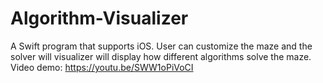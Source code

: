 # Algorithm-Visualizer
A Swift program that supports iOS. User can customize the maze and the solver will visualizer will display how different algorithms solve the maze. 
Video demo: https://youtu.be/SWW1oPiVoCI
